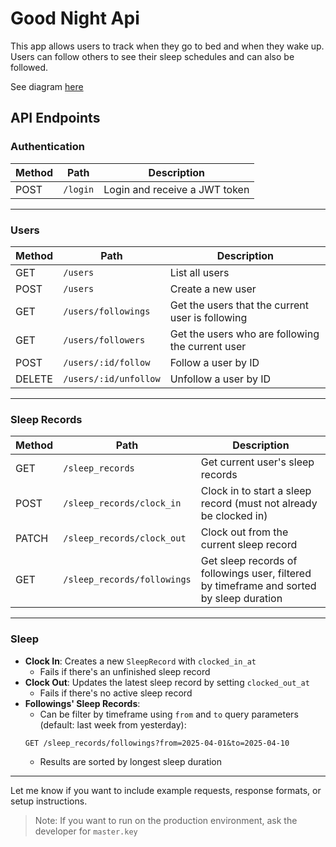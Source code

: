 # Good Night Api

This app allows users to track when they go to bed and when they wake up. Users can follow others to see their sleep schedules and can also be followed.

See diagram [here](https://drive.google.com/file/d/1P-VDda2fN743ubPgNj_sBKheqnjpLOCA/view?usp=sharing)

## API Endpoints

### Authentication

| Method | Path     | Description                    |
|--------|----------|--------------------------------|
| POST   | `/login` | Login and receive a JWT token  |

---

### Users

| Method | Path                    | Description                                     |
|--------|-------------------------|-------------------------------------------------|
| GET    | `/users`                | List all users                                  |
| POST   | `/users`                | Create a new user                               |
| GET    | `/users/followings`     | Get the users that the current user is following |
| GET    | `/users/followers`      | Get the users who are following the current user |
| POST   | `/users/:id/follow`     | Follow a user by ID                             |
| DELETE | `/users/:id/unfollow`   | Unfollow a user by ID                           |

---

### Sleep Records

| Method | Path                          | Description                                                          |
|--------|-------------------------------|----------------------------------------------------------------------|
| GET    | `/sleep_records`              | Get current user's sleep records                                     |
| POST   | `/sleep_records/clock_in`     | Clock in to start a sleep record (must not already be clocked in)    |
| PATCH  | `/sleep_records/clock_out`    | Clock out from the current sleep record                              |
| GET    | `/sleep_records/followings`   | Get sleep records of followings user, filtered by timeframe and sorted by sleep duration   |


---

### Sleep

- **Clock In**: Creates a new `SleepRecord` with `clocked_in_at`
    - Fails if there's an unfinished sleep record
- **Clock Out**: Updates the latest sleep record by setting `clocked_out_at`
    - Fails if there's no active sleep record
- **Followings' Sleep Records**:
    - Can be filter by timeframe using `from` and `to` query parameters (default: last week from yesterday):
    ```
    GET /sleep_records/followings?from=2025-04-01&to=2025-04-10
    ```
    - Results are sorted by longest sleep duration

---

Let me know if you want to include example requests, response formats, or setup instructions.


>Note:
If you want to run on the production environment, ask the developer for `master.key`